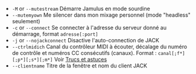 - `-M` or `--mutestream`  Démarre Jamulus en mode sourdine                                                      
- `--mutemyown`  Me silencer dans mon mixage personnel (mode "headless" seulement)                                                      
-  `-c` or `--connect`  Se connecter à l'adresse du serveur donné au démarrage, format `adresse[:port]`  
-  `-j` or `--nojackconnect`  Disactive l'auto-connection de JACK  
-  `--ctrlmidich` Canal du contrôleur MIDI à écouter, décalage du numéro de contrôle et numéros CC consécutifs (canaux). Format : `canal[;f*][;p*][;s*][;m*]` Voir [Trucs et astuces](Tips-Tricks-More#utilisation-de-ctrlmidich-pour-les-contrôleurs-midi) 
- `--clientname`  Titre de la fenêtre et nom du client JACK 
